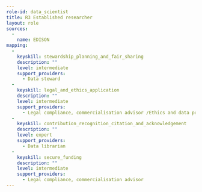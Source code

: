 ```yaml
---
role-id: data_scientist
title: R3 Established researcher
layout: role
sources: 
  - 
    name: EDISON
mapping: 
  - 
    keyskill: stewardship_planning_and_fair_sharing
    description: ""
    level: intermediate
    support_providers:
      - Data steward
  - 
    keyskill: legal_and_ethics_application
    description: ""
    level: intermediate
    support_providers:
      - Legal compliance, commercialisation advisor /Ethics and data protection advisor
  - 
    keyskill: contribution_recognition_citation_and_acknowledgement
    description: ""
    level: expert
    support_providers: 
      - Data librarian
  - 
    keyskill: secure_funding
    description: ""
    level: intermediate
    support_providers: 
      - Legal compliance, commercialisation advisor
---
```

